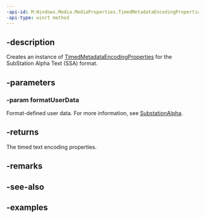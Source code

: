 ```yaml
---
-api-id: M:Windows.Media.MediaProperties.TimedMetadataEncodingProperties.CreateSsa(System.Byte[])
-api-type: winrt method
---
```


## -description

Creates an instance of [TimedMetadataEncodingProperties](timedmetadataencodingproperties.md) for the SubStation Alpha Text (SSA) format.

## -parameters

### -param formatUserData

Format-defined user data.  For more information, see [SubstationAlpha](https://en.wikipedia.org/wiki/SubStation_Alpha). 

## -returns

The timed text encoding properties.

## -remarks

## -see-also

## -examples

